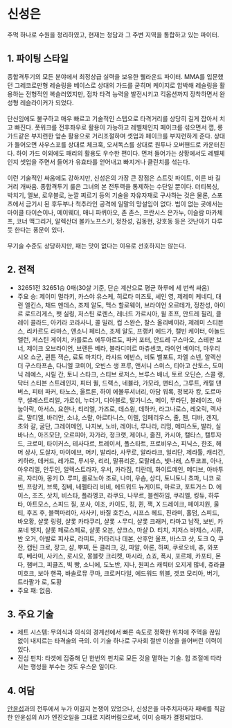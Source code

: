 # 신성은
주먹 하나로 수원을 정리하였고, 현재는 청담과 그 주변 지역을 통합하고 있는 파이터.

## 1. 파이팅 스타일
종합격투기의 모든 분야에서 최정상급 실력을 보유한 웰라운드 파이터. MMA를 입문했던 그레코로만형 레슬링을 베이스로 상대의 가드를 굳히며 케이지로 압박해 레슬링을 활용하는 전형적인 복슬러였지만, 점차 타격 능력을 발전시키고 킥옵션까지 장착하면서 완성형 레슬라이커가 되었다.<br /><br />
단신임에도 불구하고 매우 빠르고 기술적인 스텝으로 타격거리를 상당히 길게 잡아서 치고 빠진다. 풋워크를 전후좌우로 활용이 가능하고 레벨체인지 페이크를 섞으면서 잽, 롱가드같은 부지런한 앞손 활용으로 거리조절하며 셋업과 페이크를 부지런하게 준다. 상대가 들어오면 사우스포를 상대로 체크훅, 오서독스를 상대로 원투나 오버핸드로 카운터친다. 하이 가드 이외에도 패리의 활용도 우수한 편이다. 먼저 들어가는 상황에서도 레벨체인지 셋업을 주면서 들어가 유효타를 얻어내고 빠지거나 클린치를 섞는다.<br /><br />
이런 기술적인 싸움에도 강하지만, 신성은의 가장 큰 장점은 스트릿 파이트, 이른 바 길거리 개싸움. 종합격투기 룰은 그녀의 본 전투력을 통제하는 수단일 뿐이다. 더티복싱, 박치기, 엘보, 로우블로, 눈깔 찌르기 등의 기술을 자유자재로 구사하는 것은 물론, 스포츠에서 금기시 된 후두부나 척추라인 공격에 일말의 망설임이 없다. 법이 없는 곳에서는 마이클 타이슨이나, 메이웨더, 매니 파퀴아오, 존 존스, 프란시스 은가누, 이슬람 마카체프, 코너 맥그리거, 알렉산더 볼카노프스키, 정찬성, 김동현, 강호동 등은 갓난아기 다루듯 한다는 풍문이 있다.<br /><br />
무기술 수준도 상당하지만, 패는 맛이 없다는 이유로 선호하지는 않는다.

## 2. 전적
- 32651전 32651승 0패(30살 기준, 단순 계산으로 평균 하루에 세 번씩 싸움)
- 주요 승: 제이미 멀라키, 카스야 유스케, 히로타 미즈토, 셰인 영, 제레미 케네디, 대런 엘킨스, 채드 멘데스, 조제 알도, 맥스 할로웨이, 브라이언 오르테가, 정찬성, 야이르 로드리게스, 팻 실링, 저스틴 로렌스, 레너드 가르시아, 윌 초프, 안드레 필리, 클레이 콜라드, 아키라 코라사니, 콜 밀러, 컵 스완슨, 찰스 올리베이라, 제레미 스티븐스, 리카르도 라마스, 앤소니 페티스, 조제 알도, 프랭키 에드가, 캘빈 케이터, 아놀드 앨런, 저스틴 게이치, 카를로스 에두아르도, 파커 포터, 안드레 구스마오, 스테판 보너, 제이크 오브라이언, 브랜든 베라, 블라디미르 마츄센코, 라이언 베이더, 마우리시오 쇼군, 퀸튼 잭슨, 료토 마치다, 라샤드 에반스, 비토 벨포트, 차엘 소넨, 알렉산더 구스타프손, 다니엘 코미어, 오빈스 생 프루, 앤서니 스미스, 티아고 산토스, 도미닉 레예스, 시릴 간, 토니 스타크, 스티브 로저스, 브루스 배너, 토르 오딘슨, 스콜 랭, 닥터 스티븐 스트레인지, 피터 퀼, 드랙스, 네뷸라, 가모라, 맨티스, 그루트, 캐럴 댄버스, 피터 파커, 타노스, 울트론, 하이 에볼루셔너리, 아담 워록, 정복자 캉, 도르마무, 셀레스트리얼, 가로쉬, 누더기, 디아블로, 말가니스, 메이, 무라딘, 블레이즈, 아눕아락, 아서스, 요한나, 티리엘, 가즈로, 데스윙, 데하카, 라그나로스, 레오릭, 렉사르, 말티엘, 바리안, 소냐, 스랄, 아르타니스, 이렐, 임페리우스, 줄, 첸, 디바, 겐지, 초와 갈, 굴단, 그레이메인, 나지보, 노바, 레이너, 루나라, 리밍, 메피스토, 발라, 실바나스, 아즈모단, 오르피아, 자가라, 정크랫, 제이나, 줄진, 카시아, 캘타스, 캘투자드, 크로미, 타이커스, 테사다르, 트레이서, 폴스타트, 프로비우스, 피닉스, 한조, 해머 상사, 도살자, 마이에브, 머키, 발리라, 사무로, 알라라크, 일리단, 제라툴, 캐리건, 키하라, 데커드, 레가르, 루시우, 리리, 말퓨리온, 모랄레스, 빛나래, 스투코프, 아나, 아우리엘, 안두인, 알렉스트라자, 우서, 카라짐, 티란데, 화이트메인, 메디브, 아바투르, 자리야, 몽키 D. 루피, 롤로노아 조로, 나미, 우솝, 상디, 토니토니 쵸파, 니코 로빈, 프랑키, 브룩, 징베, 네펠타리 비비, 에드워드 뉴게이트, 마르코, 포트거스 D. 에이스, 조즈, 삿치, 비스타, 플라멩코, 라쿠요, 나무르, 블렌하임, 쿠리엘, 킹듀, 하루타, 아트모스, 스피드 질, 포사, 이조, 카이도, 킹, 퀸, 잭, X 드레이크, 페이지원, 울티, 후즈 후, 블랙마리아, 사사키, 바질 호킨스, 시프스 헤드, 진라미, 홀덤, 스피드, 바오황, 샬롯 링링, 샬롯 카타쿠리, 샬롯 ㅅ무디, 샬롯 크래커, 타마고 남작, 보빈, 카포네 벳지, 샬롯 페로스페로, 샬롯 오븐, 샹크스, 마샬 D. 티치, 지저스 바제스, 시류, 반 오거, 아발로 피사로, 라피트, 카타리나 데본, 산후안 울프, 바스코 샷, 도크 Q, 쿠잔, 캡틴 크로, 쟝고, 샴, 뿌찌, 돈 클리크, 깅, 파알, 아론, 하찌, 쿠로오비, 츄, 와포루, 베라미, 사키스, 로시오, 몽블랏 크리켓, 마시라, 쇼죠, 폭시, 포르체, 카포티, 몬다, 햄버그, 피클즈, 빅 빵, 소니에, 도노반, 지나, 원피스 캐릭터 오지게 많네, 쥬라큘 미호크, 보아 핸콕, 바솔로뮤 쿠마, 크로커다일, 에드워드 위블, 겟코 모리아, 버기, 트라팔가 로, 도황
- 주요 패: 없음.

## 3. 주요 기술
- 제트 시스템: 무의식과 의식의 경계선에서 빠른 속도로 정확한 위치에 주먹을 끊임없이 내지르는 타격술의 극의. 이 기술 하나로 구사회 절반 이상을 쓸어버린 이력이 있다.
- 진심 펀치: 타겟에 집중해 단 한번의 펀치로 모든 것을 멸하는 기술. 힘 조절에 따라서는 행성을 부수는 것도 우스운 일이다.

## 4. 여담
[안윤섭](ys.md)과의 전투에서 누가 이길지 논쟁이 있었으나, 신성은을 마주치자마자 패배를 직감한 안윤섭의 AI가 엔진오일을 그대로 지려버림으로써, 이미 승패가 결정되었다. 
  
